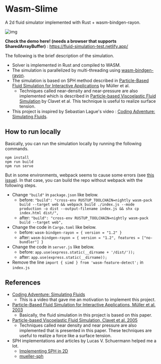 # Wasm-Slime

A 2d fluid simulator implemented with Rust + wasm-bindgen-rayon. 

![img](img/demo.gif)

**Check the demo here! (needs a browser that supports SharedArrayBuffer)** : https://fluid-simulation-test.netlify.app/

The following is the brief description of the simulation.
- Solver is implemented in Rust and compiled to WASM. 
- The simulation is parallelized by multi-threading using [wasm-bindgen-rayon](https://github.com/RReverser/wasm-bindgen-rayon). 
- The simulation is based on SPH method described in [Particle-Based Fluid Simulation for Interactive Applications](https://matthias-research.github.io/pages/publications/sca03.pdf) by Müller et al. 
    - Techniques called near-density and near-pressure are also implemented which is described in [Particle-based Viscoelastic Fluid Simulation](https://www.ljll.fr/~frey/papers/levelsets/Clavet%20S.,%20Particle-based%20viscoelastic%20fluid%20simulation.pdf) by Clavet et al. This technique is useful to realize surface tension. 
- This project is inspired by Sebastian Lague's video : [Coding Adventure: Simulating Fluids](https://www.youtube.com/watch?v=rSKMYc1CQHE).

## How to run locally
Basically, you can run the simulation locally by running the following commands.
```
npm install
npm run build
npm run serve
```
But in some environments, webpack seems to cause some errors (see [this issue](https://github.com/matsuoka-601/wasm-fluid-simulation/issues/1)). In that case, you can build the repo without webpack with the following steps.
- Change `"build"` in `package.json` like below.
	- before: `"build": "cross-env RUSTUP_TOOLCHAIN=nightly wasm-pack build --target web && webpack build ./index.js --mode production -o dist --output-filename index.js && shx cp index.html dist/",`
	- after: `"build": "cross-env RUSTUP_TOOLCHAIN=nightly wasm-pack build --target web",`
- Change the code in `Cargo.toml` like below.
	- before: `wasm-bindgen-rayon = { version = "1.2" }`
	- after: `wasm-bindgen-rayon = { version = "1.2", features = ["no-bundler"] }`
- Change the code in `server.js` like below.
	- before: `app.use(express.static(__dirname + '/dist/'));`
	- after: `app.use(express.static(__dirname));`
- Remove the line `import { simd } from 'wasm-feature-detect';` in `index.js`
## References
- [Coding Adventure: Simulating Fluids](https://www.youtube.com/watch?v=rSKMYc1CQHE&t=877s)
	- This is a video that gave me an motivation to implement this project.
- [Particle-Based Fluid Simulation for Interactive Applications, Müller et al. 2003](https://matthias-research.github.io/pages/publications/sca03.pdf)
	- Basically, the fluid simulation in this project is based on this paper.
- [Particle-based Viscoelastic Fluid Simulation, Clavet et al. 2005](https://www.ljll.fr/~frey/papers/levelsets/Clavet%20S.,%20Particle-based%20viscoelastic%20fluid%20simulation.pdf)
	- Techniques called near density and near pressure are also implemented that is presented in this paper. These techniques are useful to realize a force like a surface tension.
- SPH implementations and articles by Lucas V. Schuermann helped me a lot.
	- [Implementing SPH in 2D](https://lucasschuermann.com/writing/implementing-sph-in-2d)
 	- [mueller-sph](https://github.com/lucas-schuermann/mueller-sph)	
